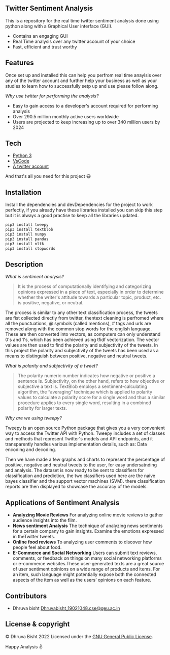 ## Twitter Sentiment Analysis
This is a repository for the real time twitter sentiment analysis done using python along with a Graphical User interface (GUI).
- Contains an engaging GUI 
- Real Time analysis over any twitter account of your choice
- Fast, efficient and trust worthy

## Features
Once set up and installed this can help you perfrom real time anaylsis over any of the twitter account and further help your business as well as your studies to learn how to successfully setp up and use please follow along.

*Why use twitter for performing the analysis?*

-  Easy to gain access to a developer's account required for performing analysis
-  Over 290.5 million monthly active users worldwide
-  Users are projected to keep increasing up to over 340 million users by 2024

## Tech

- [Python 3](https://www.python.org/)
- [VsCode](https://code.visualstudio.com/)
- [A twitter account](https://twitter.com/)
 
And that's all you need for this project 😃

## Installation
Install the dependencies and devDependencies for the project to work perfectly, if you already have these libraries installed you can skip this step but it is always a good practise to keep all the libraries updated.

```sh
pip3 install tweepy
pip3 install textblob
pip3 install numpy
pip3 install pandas
pip3 install nltk
pip3 install stopwords
```

## Description

*What is sentiment analysis?*

>  It is the process of computationally identifying and categorizing opinions
>  expressed in a piece of text, especially in order to determine whether the
>  writer's attitude towards a particular topic, product, etc. is positive,
>  negative, or neutral.

The process is similar to any other text classification process, the tweets are fist collected directly from twitter, thentext cleaning is perfromed where all the punctuations, @ symbols (called mentions), # tags and urls are removed along with the common stop words for the english language. These are then converted into vectors, as computers can only understand 0's and 1's, which has been achieved using tfidf vectorization. The vector values are then used to find the polarity and subjectivity of the tweets.
In this project the polarity and subjectivity of the tweets has been used as a means to distinguish between positive, negative and neutral tweets.

*What is polarity and subjectivity of a tweet?*

>  The polarity numeric number indicates how negative or positive a sentence is.
>  Subjectivity, on the other hand, refers to how objective or subjective a text is.
>  TextBlob employs a sentiment-calculating algorithm, the “averaging” technique 
>  which is applied to polarity values to calculate a polarity score for a single word
>  and thus a similar procedure applies to every single word, resulting in a combined
>  polarity for larger texts.

*Why are we using tweepy?*

Tweepy is an open source Python package that gives you a very convenient way to access the Twitter API with Python. Tweepy includes a set of classes and methods that represent Twitter's models and API endpoints, and it transparently handles various implementation details, such as: Data encoding and decoding.

Then we have made a few graphs and charts to represent the percentage of positive, negative and neutral tweets to the user, for easy undersatnding and analysis. The dataset is now ready to be sent to classifiers for classification and prediction, the two classifiers used here are the naive bayes classifier and the support vector machines (SVM). there classification reports are then displayed to showcase the accuracy of the models.


## Applications of Sentiment Analysis

- **Analyzing Movie Reviews** For analyzing online movie reviews to gather audience insights into the film.
- **News sentiment Analysis** The technique of analyzing news sentiments for a certain company to gain insights. Examine the emotions expressed in theTwitter tweets.
- **Online food reviews** To analyzing user comments to discover how people feel about food.
- **E-Commerce and Social Networking** Users can submit text reviews, comments, or feedback on things on many social networking platforms or e-commerce websites.These user-generated texts are a great source of user sentiment opinions on a wide range of products and items. For an item, such language might potentially expose both the connected aspects of the item as well as the users’ opinions on each feature.



## Contributors
- Dhruva bisht <Dhruvabisht_19021048.cse@geu.ac.in>

## License & copyright
© Dhruva Bisht 2022
Licensed under the [GNU General Public License](LICENSE).

Happy Analysis ✌
